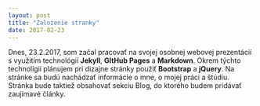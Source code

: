 ```yaml
---
layout: post
title: "Zalozenie stranky"
date: 2017-02-23
---
```

Dnes, 23.2.2017, som začal pracovať na svojej osobnej webovej prezentácií s využitím technológií **Jekyll**, **GItHub Pages** a **Markdown**. Okrem týchto technolígií plánujem pri dizajne stránky použiť **Bootstrap** a **jQuery**. Na stránke sa budú nachádzať informácie o mne, o mojej práci a štúdiu. Stránka bude taktiež obsahovať sekciu Blog, do ktorého budem pridávať zaujímavé články.